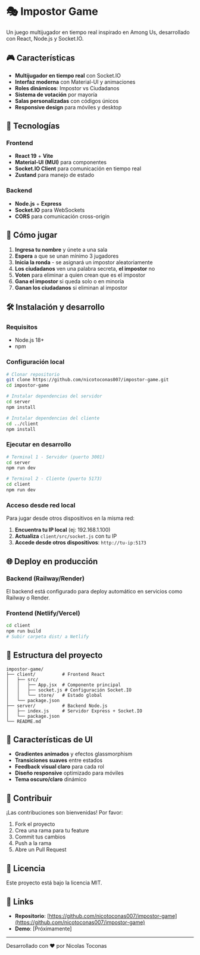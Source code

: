 # 🎭 Impostor Game

Un juego multijugador en tiempo real inspirado en Among Us, desarrollado con React, Node.js y Socket.IO.

## 🎮 Características

- **Multijugador en tiempo real** con Socket.IO
- **Interfaz moderna** con Material-UI y animaciones
- **Roles dinámicos**: Impostor vs Ciudadanos
- **Sistema de votación** por mayoría
- **Salas personalizadas** con códigos únicos
- **Responsive design** para móviles y desktop

## 🚀 Tecnologías

### Frontend
- **React 19** + **Vite**
- **Material-UI (MUI)** para componentes
- **Socket.IO Client** para comunicación en tiempo real
- **Zustand** para manejo de estado

### Backend
- **Node.js** + **Express**
- **Socket.IO** para WebSockets
- **CORS** para comunicación cross-origin

## 📱 Cómo jugar

1. **Ingresa tu nombre** y únete a una sala
2. **Espera** a que se unan mínimo 3 jugadores
3. **Inicia la ronda** - se asignará un impostor aleatoriamente
4. **Los ciudadanos** ven una palabra secreta, **el impostor** no
5. **Voten** para eliminar a quien crean que es el impostor
6. **Gana el impostor** si queda solo o en minoría
7. **Ganan los ciudadanos** si eliminan al impostor

## 🛠️ Instalación y desarrollo

### Requisitos
- Node.js 18+
- npm

### Configuración local

```bash
# Clonar repositorio
git clone https://github.com/nicotoconas007/impostor-game.git
cd impostor-game

# Instalar dependencias del servidor
cd server
npm install

# Instalar dependencias del cliente
cd ../client
npm install
```

### Ejecutar en desarrollo

```bash
# Terminal 1 - Servidor (puerto 3001)
cd server
npm run dev

# Terminal 2 - Cliente (puerto 5173)
cd client
npm run dev
```

### Acceso desde red local

Para jugar desde otros dispositivos en la misma red:

1. **Encuentra tu IP local** (ej: 192.168.1.100)
2. **Actualiza** `client/src/socket.js` con tu IP
3. **Accede desde otros dispositivos**: `http://tu-ip:5173`

## 🌐 Deploy en producción

### Backend (Railway/Render)
El backend está configurado para deploy automático en servicios como Railway o Render.

### Frontend (Netlify/Vercel)
```bash
cd client
npm run build
# Subir carpeta dist/ a Netlify
```

## 🎯 Estructura del proyecto

```
impostor-game/
├── client/          # Frontend React
│   ├── src/
│   │   ├── App.jsx  # Componente principal
│   │   ├── socket.js # Configuración Socket.IO
│   │   └── store/   # Estado global
│   └── package.json
├── server/          # Backend Node.js
│   ├── index.js     # Servidor Express + Socket.IO
│   └── package.json
└── README.md
```

## 🎨 Características de UI

- **Gradientes animados** y efectos glassmorphism
- **Transiciones suaves** entre estados
- **Feedback visual claro** para cada rol
- **Diseño responsive** optimizado para móviles
- **Tema oscuro/claro** dinámico

## 🤝 Contribuir

¡Las contribuciones son bienvenidas! Por favor:

1. Fork el proyecto
2. Crea una rama para tu feature
3. Commit tus cambios
4. Push a la rama
5. Abre un Pull Request

## 📄 Licencia

Este proyecto está bajo la licencia MIT.

## 🔗 Links

- **Repositorio**: [https://github.com/nicotoconas007/impostor-game](https://github.com/nicotoconas007/impostor-game)
- **Demo**: [Próximamente]

---

Desarrollado con ❤️ por Nicolas Toconas
